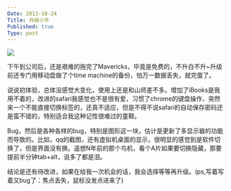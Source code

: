 ```yaml
---
Date: 2013-10-24  
Title: 升级小牛 
Published: true  
Type: post  
--- 
```


![](http://www.ashliu.com:8080/uploads/1050006I9EMV4E3L6.jpg)  

下午到公司后，还是艰难的拖完了Mavericks，毕竟是免费的，不升白不升~升级前还专门用移动盘做了个time machine的备份，怕万一数据丢失，就完蛋了。

说说初体验，总体没感觉大变化，使用上还是和山师差不多。增加了iBooks是我用不着的，改进的safari我感觉也不是很有爱，习惯了chrome的键盘操作，突然来一个不能直接切换标签的，还真不适应，但是不得不说safari的自动保存密码还是蛮不错的，特别适合我这种记性很难过的童鞋。

Bug，然后是各种各样的bug，特别是图形这一块，估计是更新了多显示器的功能而导致的。比如，qq的截图，还有虚拟机桌面的显示，很明显的感觉到是软件切换了，但是界面没有换。遥想N年前的那个鸟机，看个A片如果要切换隐藏，那要提前半分钟tab+alt，说多了都是泪。

结论是还有待改进，如果在给我一次机会的话，我会选择等等再升级。(ps,写着写着又bug了：焦点丢失，鼠标没发点进来了)

